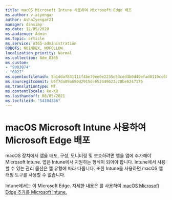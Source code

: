 ```yaml
---
title: macOS Microsoft Intune 사용하여 Microsoft Edge 배포
ms.author: v-aiyengar
author: AshaIyengar21
manager: dansimp
ms.date: 12/05/2020
ms.audience: Admin
ms.topic: article
ms.service: o365-administration
ROBOTS: NOINDEX, NOFOLLOW
localization_priority: Normal
ms.collection: Adm_O365
ms.custom:
- "9003874"
- "6927"
ms.openlocfilehash: 5a1ddaf841111f4be79ee0e2235c54ced4b0d49efad0110cc609441db5b20800
ms.sourcegitcommit: b5f7da89a650d2915dc652449623c78be6247175
ms.translationtype: MT
ms.contentlocale: ko-KR
ms.lasthandoff: 08/05/2021
ms.locfileid: "54104386"
---
```

# <a name="use-microsoft-intune-to-deploy-microsoft-edge-to-a-macos-device"></a>macOS Microsoft Intune 사용하여 Microsoft Edge 배포

macOS 장치에서 앱을 배포, 구성, 모니터링 및 보호하려면 앱을 앱에 추가해야 Microsoft Intune. 앱은 Intune에서 지원하는 형식이 되어야 합니다. Intune에서 사용할 수 있는 관리 옵션은 앱 유형에 따라 다릅니다. 또한 Intune을 사용하면 macOS 앱 래핑 도구를 사용할 수 없습니다.

Intune에서는 이 Microsoft Edge. 자세한 내용은 를 사용하여 [macOS Microsoft Edge 추가를 Microsoft Intune.](https://go.microsoft.com/fwlink/?linkid=2134949)